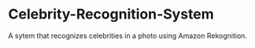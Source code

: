 # Celebrity-Recognition-System
A sytem that recognizes celebrities in a photo using Amazon Rekognition.
